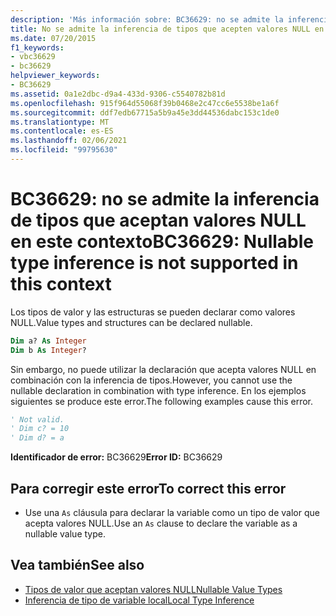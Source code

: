 ```yaml
---
description: 'Más información sobre: BC36629: no se admite la inferencia de tipos que aceptan valores NULL en este contexto'
title: No se admite la inferencia de tipos que acepten valores NULL en este contexto
ms.date: 07/20/2015
f1_keywords:
- vbc36629
- bc36629
helpviewer_keywords:
- BC36629
ms.assetid: 0a1e2dbc-d9a4-433d-9306-c5540782b81d
ms.openlocfilehash: 915f964d55068f39b0468e2c47cc6e5538be1a6f
ms.sourcegitcommit: ddf7edb67715a5b9a45e3dd44536dabc153c1de0
ms.translationtype: MT
ms.contentlocale: es-ES
ms.lasthandoff: 02/06/2021
ms.locfileid: "99795630"
---
```

# <a name="bc36629-nullable-type-inference-is-not-supported-in-this-context"></a><span data-ttu-id="6e2bb-103">BC36629: no se admite la inferencia de tipos que aceptan valores NULL en este contexto</span><span class="sxs-lookup"><span data-stu-id="6e2bb-103">BC36629: Nullable type inference is not supported in this context</span></span>

<span data-ttu-id="6e2bb-104">Los tipos de valor y las estructuras se pueden declarar como valores NULL.</span><span class="sxs-lookup"><span data-stu-id="6e2bb-104">Value types and structures can be declared nullable.</span></span>

```vb
Dim a? As Integer
Dim b As Integer?
```

 <span data-ttu-id="6e2bb-105">Sin embargo, no puede utilizar la declaración que acepta valores NULL en combinación con la inferencia de tipos.</span><span class="sxs-lookup"><span data-stu-id="6e2bb-105">However, you cannot use the nullable declaration in combination with type inference.</span></span> <span data-ttu-id="6e2bb-106">En los ejemplos siguientes se produce este error.</span><span class="sxs-lookup"><span data-stu-id="6e2bb-106">The following examples cause this error.</span></span>

```vb
' Not valid.
' Dim c? = 10
' Dim d? = a
```

 <span data-ttu-id="6e2bb-107">**Identificador de error:** BC36629</span><span class="sxs-lookup"><span data-stu-id="6e2bb-107">**Error ID:** BC36629</span></span>

## <a name="to-correct-this-error"></a><span data-ttu-id="6e2bb-108">Para corregir este error</span><span class="sxs-lookup"><span data-stu-id="6e2bb-108">To correct this error</span></span>

- <span data-ttu-id="6e2bb-109">Use una `As` cláusula para declarar la variable como un tipo de valor que acepta valores NULL.</span><span class="sxs-lookup"><span data-stu-id="6e2bb-109">Use an `As` clause to declare the variable as a nullable value type.</span></span>

## <a name="see-also"></a><span data-ttu-id="6e2bb-110">Vea también</span><span class="sxs-lookup"><span data-stu-id="6e2bb-110">See also</span></span>

- [<span data-ttu-id="6e2bb-111">Tipos de valor que aceptan valores NULL</span><span class="sxs-lookup"><span data-stu-id="6e2bb-111">Nullable Value Types</span></span>](../../programming-guide/language-features/data-types/nullable-value-types.md)
- [<span data-ttu-id="6e2bb-112">Inferencia de tipo de variable local</span><span class="sxs-lookup"><span data-stu-id="6e2bb-112">Local Type Inference</span></span>](../../programming-guide/language-features/variables/local-type-inference.md)
